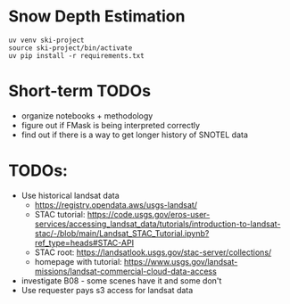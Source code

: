 # Snow Depth Estimation

```
uv venv ski-project
source ski-project/bin/activate
uv pip install -r requirements.txt
```

# Short-term TODOs

- organize notebooks + methodology
- figure out if FMask is being interpreted correctly
- find out if there is a way to get longer history of SNOTEL data

# TODOs:

- Use historical landsat data
  - https://registry.opendata.aws/usgs-landsat/
  - STAC tutorial: https://code.usgs.gov/eros-user-services/accessing_landsat_data/tutorials/introduction-to-landsat-stac/-/blob/main/Landsat_STAC_Tutorial.ipynb?ref_type=heads#STAC-API
  - STAC root: https://landsatlook.usgs.gov/stac-server/collections/
  - homepage with tutorial: https://www.usgs.gov/landsat-missions/landsat-commercial-cloud-data-access
- investigate B08 - some scenes have it and some don't
- Use requester pays s3 access for landsat data